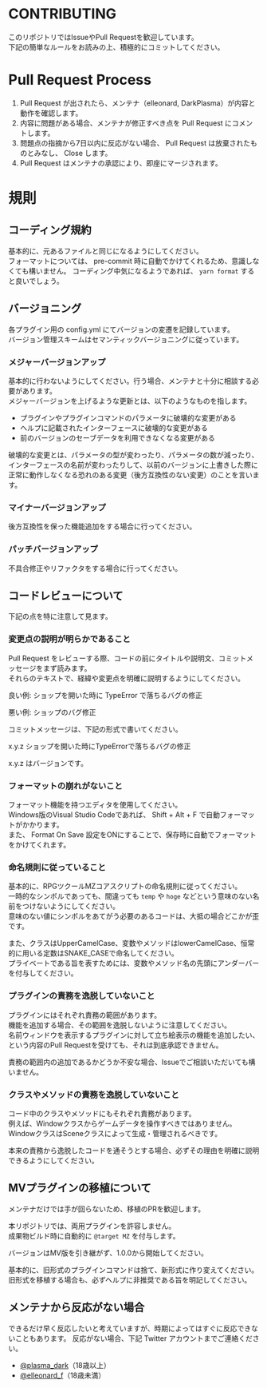 # CONTRIBUTING

このリポジトリではIssueやPull Requestを歓迎しています。  
下記の簡単なルールをお読みの上、積極的にコミットしてください。

# Pull Request Process

1. Pull Request が出されたら、メンテナ（elleonard, DarkPlasma）が内容と動作を確認します。
2. 内容に問題がある場合、メンテナが修正すべき点を Pull Request にコメントします。
3. 問題点の指摘から7日以内に反応がない場合、 Pull Request は放棄されたものとみなし、 Close します。
4. Pull Request はメンテナの承認により、即座にマージされます。

# 規則

## コーディング規約

基本的に、元あるファイルと同じになるようにしてください。  
フォーマットについては、 pre-commit 時に自動でかけてくれるため、意識しなくても構いません。
コーディング中気になるようであれば、 `yarn format` すると良いでしょう。

## バージョニング

各プラグイン用の config.yml にてバージョンの変遷を記録しています。  
バージョン管理スキームはセマンティックバージョニングに従っています。

### メジャーバージョンアップ

基本的に行わないようにしてください。行う場合、メンテナと十分に相談する必要があります。  
メジャーバージョンを上げるような更新とは、以下のようなものを指します。

- プラグインやプラグインコマンドのパラメータに破壊的な変更がある
- ヘルプに記載されたインターフェースに破壊的な変更がある
- 前のバージョンのセーブデータを利用できなくなる変更がある

破壊的な変更とは、パラメータの型が変わったり、パラメータの数が減ったり、インターフェースの名前が変わったりして、以前のバージョンに上書きした際に正常に動作しなくなる恐れのある変更（後方互換性のない変更）のことを言います。

### マイナーバージョンアップ

後方互換性を保った機能追加をする場合に行ってください。

### パッチバージョンアップ

不具合修正やリファクタをする場合に行ってください。

## コードレビューについて

下記の点を特に注意して見ます。

### 変更点の説明が明らかであること

Pull Request をレビューする際、コードの前にタイトルや説明文、コミットメッセージをまず読みます。  
それらのテキストで、経緯や変更点を明確に説明するようにしてください。

良い例: ショップを開いた時に TypeError で落ちるバグの修正

悪い例: ショップのバグ修正

コミットメッセージは、下記の形式で書いてください。

x.y.z ショップを開いた時にTypeErrorで落ちるバグの修正

x.y.z はバージョンです。

### フォーマットの崩れがないこと

フォーマット機能を持つエディタを使用してください。  
Windows版のVisual Studio Codeであれば、 Shift + Alt + F で自動フォーマットがかかります。  
また、 Format On Save 設定をONにすることで、保存時に自動でフォーマットをかけてくれます。

### 命名規則に従っていること

基本的に、RPGツクールMZコアスクリプトの命名規則に従ってください。  
一時的なシンボルであっても、間違っても `temp` や `hoge` などという意味のない名前をつけないようにしてください。  
意味のない値にシンボルをあてがう必要のあるコードは、大抵の場合どこかが歪です。

また、クラスはUpperCamelCase、変数やメソッドはlowerCamelCase、恒常的に用いる定数はSNAKE_CASEで命名してください。  
プライベートである旨を表すためには、変数やメソッド名の先頭にアンダーバーを付与してください。

### プラグインの責務を逸脱していないこと

プラグインにはそれぞれ責務の範囲があります。  
機能を追加する場合、その範囲を逸脱しないように注意してください。  
名前ウィンドウを表示するプラグインに対して立ち絵表示の機能を追加したい、という内容のPull Requestを受けても、それは到底承認できません。

責務の範囲内の追加であるかどうか不安な場合、Issueでご相談いただいても構いません。

### クラスやメソッドの責務を逸脱していないこと

コード中のクラスやメソッドにもそれぞれ責務があります。  
例えば、Windowクラスからゲームデータを操作すべきではありません。  
WindowクラスはSceneクラスによって生成・管理されるべきです。

本来の責務から逸脱したコードを通そうとする場合、必ずその理由を明確に説明できるようにしてください。

## MVプラグインの移植について

メンテナだけでは手が回らないため、移植のPRを歓迎します。

本リポジトリでは、両用プラグインを許容しません。  
成果物ビルド時に自動的に `@target MZ` を付与します。

バージョンはMV版を引き継がず、1.0.0から開始してください。

基本的に、旧形式のプラグインコマンドは捨て、新形式に作り変えてください。  
旧形式を移植する場合も、必ずヘルプに非推奨である旨を明記してください。

## メンテナから反応がない場合

できるだけ早く反応したいと考えていますが、時期によってはすぐに反応できないこともあります。
反応がない場合、下記 Twitter アカウントまでご連絡ください。

- [@plasma_dark](https://twitter.com/plasma_dark)（18歳以上）
- [@elleonard_f](https://twitter.com/elleonard_f)（18歳未満）
